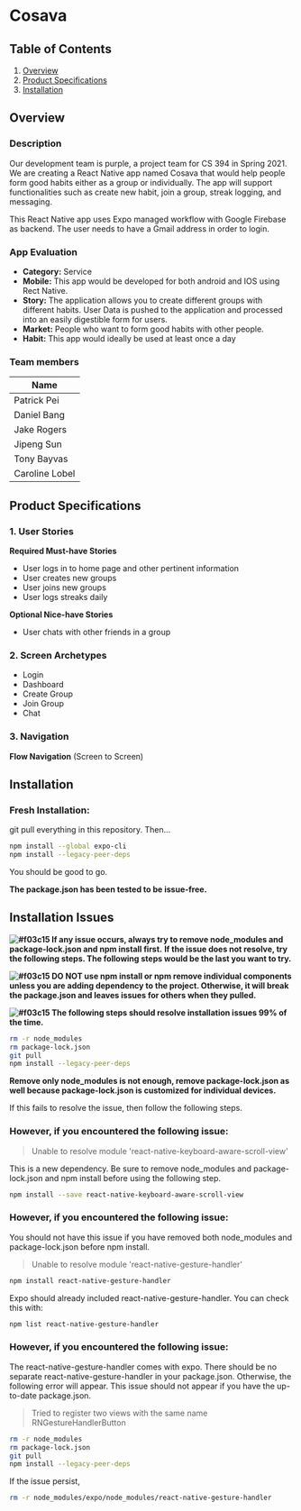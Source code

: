 # Cosava

## Table of Contents
1. [Overview](#Overview)
2. [Product Specifications](#Product-Specifications)
3. [Installation](#Installation)


## Overview 
### Description
Our development team is purple, a project team for CS 394 in Spring 2021. We are creating a React Native app named Cosava that would help people form good habits either as a group or individually. The app will support functionalities such as create new habit, join a group, streak logging, and messaging.

This React Native app uses Expo managed workflow with Google Firebase as backend. The user needs to have a Gmail address in order to login. 

### App Evaluation
- **Category:** Service
- **Mobile:** This app would be developed for both android and IOS using Rect Native. 
- **Story:** The application allows you to create different groups with different habits. User Data is pushed to the application and processed into an easily digestible form for users.
- **Market:** People who want to form good habits with other people.
- **Habit:** This app would ideally be used at least once a day

### Team members

| Name                   | 
|------------------------|
| Patrick Pei            |
| Daniel Bang            |
| Jake Rogers            |
| Jipeng Sun             |
| Tony Bayvas            |
| Caroline Lobel         |



## Product Specifications
### 1. User Stories

**Required Must-have Stories**

* User logs in to home page and other pertinent information
* User creates new groups
* User joins new groups
* User logs streaks daily

**Optional Nice-have Stories**
* User chats with other friends in a group

### 2. Screen Archetypes
* Login 
* Dashboard 
* Create Group
* Join Group
* Chat

### 3. Navigation
**Flow Navigation** (Screen to Screen)

## Installation

### Fresh Installation: 
git pull everything in this repository. Then... 
```bash
npm install --global expo-cli
npm install --legacy-peer-deps
```

You should be good to go. 

**The package.json has been tested to be issue-free.**

## Installation Issues

**![#f03c15](https://placehold.it/15/f03c15/000000?text=+) If any issue occurs, always try to remove node_modules and package-lock.json and npm install first.**
**If the issue does not resolve, try the following steps. The following steps would be the last you want to try.**

**![#f03c15](https://placehold.it/15/f03c15/000000?text=+) DO NOT use npm install or npm remove individual components unless you are adding dependency to the project. Otherwise, it will break the package.json and leaves issues for others when they pulled.**

**![#f03c15](https://placehold.it/15/f03c15/000000?text=+) The following steps should resolve installation issues 99% of the time.**

```bash
rm -r node_modules
rm package-lock.json
git pull
npm install --legacy-peer-deps
```

**Remove only node_modules is not enough, remove package-lock.json as well because package-lock.json is customized for individual devices.**

If this fails to resolve the issue, then follow the following steps. 

### However, if you encountered the following issue: 

> Unable to resolve module 'react-native-keyboard-aware-scroll-view'

This is a new dependency. Be sure to remove node_modules and package-lock.json and npm install before using the following step. 

```bash
npm install --save react-native-keyboard-aware-scroll-view
```

### However, if you encountered the following issue: 

You should not have this issue if you have removed both node_modules and package-lock.json before npm install. 

> Unable to resolve module 'react-native-gesture-handler'

```bash
npm install react-native-gesture-handler
```

Expo should already included react-native-gesture-handler. You can check this with: 

```bash
npm list react-native-gesture-handler
```

### However, if you encountered the following issue: 

The react-native-gesture-handler comes with expo. There should be no separate react-native-gesture-handler in your package.json. 
Otherwise, the following error will appear. This issue should not appear if you have the up-to-date package.json. 

> Tried to register two views with the same name RNGestureHandlerButton

```bash
rm -r node_modules
rm package-lock.json
git pull
npm install --legacy-peer-deps
```

If the issue persist, 

```bash
rm -r node_modules/expo/node_modules/react-native-gesture-handler
```
